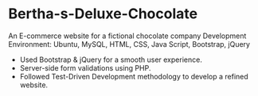 # Bertha-s-Deluxe-Chocolate
An E-commerce website for a fictional chocolate company
Development Environment: Ubuntu, MySQL, HTML, CSS, Java Script, Bootstrap, jQuery
* Used Bootstrap & jQuery for a smooth user experience.
* Server-side form validations using PHP.
* Followed Test-Driven Development methodology to develop a refined website.

